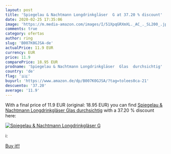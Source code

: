 ```yaml
---
layout: post
title: 'Spiegelau & Nachtmann Longdrinkgläser  G at 37.20 % discount'
date: 2020-02-25 17:35:06
image: 'https://m.media-amazon.com/images/I/51XpqGRXmXL._AC_._SL200_.jpg'
comments: true
category: ofertas
author: ring
slug: 'B007K0GJSA-de'
actualPrice: 11.9 EUR
currency: EUR
price: 11.9
comparePrice: 18.95 EUR
prodname: 'Spiegelau & Nachtmann Longdrinkgläser  Glas  durchsichtig'
country: 'de'
flag: '🇩🇪'
buyurl: 'https://www.amazon.de/dp/B007K0GJSA/?tag=tolees0ca-21'
descuento: '37.20'
average: '11.9'
---
```


With a final price of 11.9 EUR (original: 18.95 EUR) you can find [Spiegelau & Nachtmann Longdrinkgläser  Glas  durchsichtig](https://www.amazon.de/dp/B007K0GJSA/?tag=tolees0ca-21) with a  37.20 % discount here:

[![Spiegelau & Nachtmann Longdrinkgläser  G](https://m.media-amazon.com/images/I/51XpqGRXmXL._AC_._SL200_.jpg)](https://www.amazon.de/dp/B007K0GJSA/?tag=tolees0ca-21)

ℹ️:


[Buy it!!](https://www.amazon.de/dp/B007K0GJSA/?tag=tolees0ca-21)
